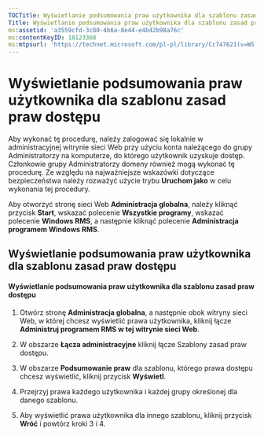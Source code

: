 ```yaml
---
TOCTitle: Wyświetlanie podsumowania praw użytkownika dla szablonu zasad praw dostępu
Title: Wyświetlanie podsumowania praw użytkownika dla szablonu zasad praw dostępu
ms:assetid: 'a3559cfd-3c80-4b6a-8e44-e4b42b98a76c'
ms:contentKeyID: 18123368
ms:mtpsurl: 'https://technet.microsoft.com/pl-pl/library/Cc747621(v=WS.10)'
---
```


Wyświetlanie podsumowania praw użytkownika dla szablonu zasad praw dostępu
==========================================================================

Aby wykonać tę procedurę, należy zalogować się lokalnie w administracyjnej witrynie sieci Web przy użyciu konta należącego do grupy Administratorzy na komputerze, do którego użytkownik uzyskuje dostęp. Członkowie grupy Administratorzy domeny również mogą wykonać tę procedurę. Ze względu na najważniejsze wskazówki dotyczące bezpieczeństwa należy rozważyć użycie trybu **Uruchom jako** w celu wykonania tej procedury.

Aby otworzyć stronę sieci Web **Administracja globalna**, należy kliknąć przycisk **Start**, wskazać polecenie **Wszystkie programy**, wskazać polecenie **Windows RMS**, a następnie kliknąć polecenie **Administracja programem Windows RMS**.

Wyświetlanie podsumowania praw użytkownika dla szablonu zasad praw dostępu
--------------------------------------------------------------------------

#### Wyświetlanie podsumowania praw użytkownika dla szablonu zasad praw dostępu

1.  Otwórz stronę **Administracja globalna**, a następnie obok witryny sieci Web, w której chcesz wyświetlić prawa użytkownika, kliknij łącze **Administruj programem RMS w tej witrynie sieci Web**.

2.  W obszarze **Łącza administracyjne** kliknij łącze Szablony zasad praw dostępu.

3.  W obszarze **Podsumowanie praw** dla szablonu, którego prawa dostępu chcesz wyświetlić, kliknij przycisk **Wyświetl**.

4.  Przejrzyj prawa każdego użytkownika i każdej grupy określonej dla danego szablonu.

5.  Aby wyświetlić prawa użytkownika dla innego szablonu, kliknij przycisk **Wróć** i powtórz kroki 3 i 4.
